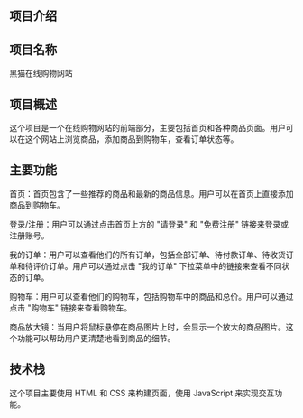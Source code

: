## 项目介绍
## 项目名称
黑猫在线购物网站

## 项目概述
这个项目是一个在线购物网站的前端部分，主要包括首页和各种商品页面。用户可以在这个网站上浏览商品，添加商品到购物车，查看订单状态等。

## 主要功能
首页：首页包含了一些推荐的商品和最新的商品信息。用户可以在首页上直接添加商品到购物车。

登录/注册：用户可以通过点击首页上方的 "请登录" 和 "免费注册" 链接来登录或注册账号。

我的订单：用户可以查看他们的所有订单，包括全部订单、待付款订单、待收货订单和待评价订单。用户可以通过点击 "我的订单" 下拉菜单中的链接来查看不同状态的订单。

购物车：用户可以查看他们的购物车，包括购物车中的商品和总价。用户可以通过点击 "购物车" 链接来查看购物车。

商品放大镜：当用户将鼠标悬停在商品图片上时，会显示一个放大的商品图片。这个功能可以帮助用户更清楚地看到商品的细节。

## 技术栈
这个项目主要使用 HTML 和 CSS 来构建页面，使用 JavaScript 来实现交互功能。